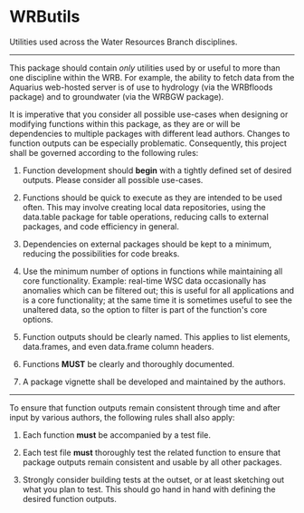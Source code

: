 # WRButils

Utilities used across the Water Resources Branch disciplines.

------------------------------------------------------------------------

This package should contain *only* utilities used by or useful to more than one discipline within the WRB. For example, the ability to fetch data from the Aquarius web-hosted server is of use to hydrology (via the WRBfloods package) and to groundwater (via the WRBGW package).

It is imperative that you consider all possible use-cases when designing or modifying functions within this package, as they are or will be dependencies to multiple packages with different lead authors. Changes to function outputs can be especially problematic. Consequently, this project shall be governed according to the following rules:

1.  Function development should **begin** with a tightly defined set of desired outputs. Please consider all possible use-cases.

2.  Functions should be quick to execute as they are intended to be used often. This may involve creating local data repositories, using the data.table package for table operations, reducing calls to external packages, and code efficiency in general.

3.  Dependencies on external packages should be kept to a minimum, reducing the possibilities for code breaks.

4.  Use the minimum number of options in functions while maintaining all core functionality. Example: real-time WSC data occasionally has anomalies which can be filtered out; this is useful for all applications and is a core functionality; at the same time it is sometimes useful to see the unaltered data, so the option to filter is part of the function's core options.

5.  Function outputs should be clearly named. This applies to list elements, data.frames, and even data.frame column headers.

6.  Functions **MUST** be clearly and thoroughly documented.

7.  A package vignette shall be developed and maintained by the authors.

------------------------------------------------------------------------

To ensure that function outputs remain consistent through time and after input by various authors, the following rules shall also apply:

1.  Each function **must** be accompanied by a test file.

2.  Each test file **must** thoroughly test the related function to ensure that package outputs remain consistent and usable by all other packages.

3.  Strongly consider building tests at the outset, or at least sketching out what you plan to test. This should go hand in hand with defining the desired function outputs.
